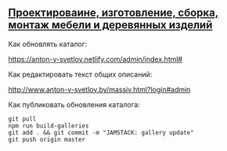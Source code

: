 [Проектироваине, изготовление, сборка, монтаж мебели и деревянных изделий](http://www.anton-v-svetlov.by/)
----


Как обновлять каталог:

https://anton-v-svetlov.netlify.com/admin/index.html#

Как редактировать текст общих описаний:

http://www.anton-v-svetlov.by/massiv.html?login#admin

Как публиковать обновления каталога:
```
git pull
npm run build-galleries
git add . && git commit -m "JAMSTACK: gallery update"
git push origin master
```



